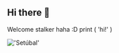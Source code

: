 ## Hi there 👋
Welcome stalker haha :D
print ( 'hi!' )

!['Setúbal'](https://preview.redd.it/0ed4u073y7a71.jpg?auto=webp&s=d818fea6c440db9a2ac2f0f544cc806e708e0a78)

<!--
**vsantos03/vsantos03** is a ✨ _special_ ✨ repository because its `README.md` (this file) appears on your GitHub profile.

Here are some ideas to get you started:

- 🔭 I’m currently working on ...
- 🌱 I’m currently learning everything, but mainly python!
- 👯 I’m looking to collaborate on ...
- 🤔 I’m looking for help with ...
- 💬 Ask me about anything :D
- 📫 How to reach me: idk, i'm everywhere 😎
- 😄 Pronouns: he/him
- ⚡ Fun fact: this is a random repo, so hi!
-->

